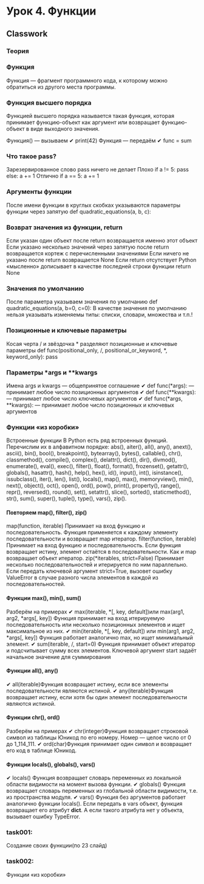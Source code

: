 # Урок 4. Функции

## Classwork

### Теория

### Функция

Функция — фрагмент программного кода, к которому можно
обратиться из другого места программы.

### Функция высшего порядка

Функцией высшего порядка называется такая функция, которая принимает функцию-объект
как аргумент или возвращает функцию-объект в виде выходного значения.

Функция() — вызываем
✔ print(42)
Функция — передаём
✔ func = sum

### Что такое pass?

Зарезервированное слово pass ничего не делает
Плохо
if a != 5:
pass
else:
a += 1
Отлично
if a == 5:
a += 1

### Аргументы функции

После имени функции в круглых скобках указываются параметры функции через запятую
def quadratic_equations(a, b, c):

### Возврат значения из функции, return

Если указан один объект после return
возвращается именно этот объект
Если указано несколько значений через запятую после return
возвращается кортеж с перечисленными значениями
Если ничего не указано после return
возвращается None
Если return отсутствует
Python «мысленно» дописывает в качестве последней
строки функции return None

### Значения по умолчанию

После параметра указываем значения по умолчанию
def quadratic_equations(a, b=0, c=0):
В качестве значения по умолчанию нельзя указывать
изменяемы типы: списки, словари, множества и т.п.!

### Позиционные и ключевые параметры

Косая черта / и звёздочка * разделяют позиционные и ключевые параметры
def func(positional_only, /, positional_or_keyword, *, keyword_only):
pass

### Параметры *args и **kwargs

Имена args и kwargs — общепринятое соглашение
✔ def func(*args): — принимает любое число
позиционных аргументов
✔ def func(**kwargs): — принимает любое
число ключевых аргументов
✔ def func(*args, **kwargs): — принимает любое
число позиционных и ключевых аргументов

### Функции «из коробки»

Встроенные функции
В Python есть ряд встроенных функций. Перечислим их в алфавитном порядке:
abs(), aiter(), all(), any(), anext(), ascii(), bin(), bool(), breakpoint(),
bytearray(), bytes(), callable(), chr(), classmethod(), compile(), complex(),
delattr(), dict(), dir(), divmod(), enumerate(), eval(), exec(), filter(), float(),
format(), frozenset(), getattr(), globals(), hasattr(), hash(), help(), hex(), id(),
input(), int(), isinstance(), issubclass(), iter(), len(), list(), locals(), map(),
max(), memoryview(), min(), next(), object(), oct(), open(), ord(), pow(), print(),
property(), range(), repr(), reversed(), round(), set(), setattr(), slice(), sorted(),
staticmethod(), str(), sum(), super(), tuple(), type(), vars(), zip().

#### Повторяем map(), filter(), zip()

map(function, iterable)
Принимает на вход функцию и последовательность.
Функция применяется к каждому элементу
последовательности и возвращает map итератор.
filter(function, iterable)
Принимает на вход функцию и последовательность.
Если функция возвращает истину, элемент остаётся
в последовательности. Как и map возвращает объект итератор.
zip(*iterables, strict=False)
Принимает несколько последовательностей и итерируется
по ним параллельно. Если передать ключевой аргумент
strict=True, вызовет ошибку ValueError в случае разного
числа элементов в каждой из последовательностей.

#### Функции max(), min(), sum()

Разберём на примерах
✔ max(iterable, *[, key, default])или max(arg1,
arg2, *args[, key]) Функция принимает на вход
итерируемую последовательность или несколько
позиционных элементов и ищет максимальное из них.
✔ min(iterable, *[, key, default]) или min(arg1,
arg2, *args[, key]) Функция работает аналогично
max, но ищет минимальный элемент.
✔ sum(iterable, /, start=0)
Функция принимает объект итератор и подсчитывает
сумму всех элементов. Ключевой аргумент start задаёт
начальное значение для суммирования

#### Функции all(), any()
✔ all(iterable)Функция возвращает истину, если все
элементы последовательности являются истиной.
✔ any(iterable)Функция возвращает истину, если хотя
бы один элемент последовательности являются истиной.

#### Функции chr(), ord()
Разберём на примерах
✔ chr(integer)Функция возвращает строковой
символ из таблицы Юникод по его номеру.
Номер — целое число от 0 до 1_114_111.
✔ ord(char)Функция принимает один символ
и возвращает его код в таблице Юникод.

#### Функции locals(), globals(), vars()
✔ locals() Функция возвращает словарь
переменных из локальной области
видимости на момент вызова функции.
✔ globals() Функция возвращает словарь
переменных из глобальной области
видимости, т.е. из пространства модуля.
✔ vars() Функция без аргументов работает
аналогично функции locals(). Если передать
в vars объект, функция возвращает его атрибут
__dict__. А если такого атрибута нет у объекта,
вызывает ошибку TypeError.

### task001:

Создание своих функции(по 23 слайд)

### task002:

Функции «из коробки»